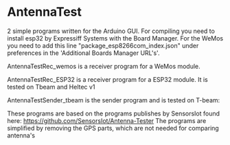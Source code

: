 # AntennaTest
2 simple programs written for the Arduino GUI.
For compiling you need to install esp32 by Expressiff Systems with the Board Manager.
For the WeMos you need to add this line "package_esp8266com_index.json" under preferences in the 'Additional Boards Manager URL's'.

AntennaTestRec_wemos is a receiver program for a WeMos module. 

AntennaTestRec_ESP32 is a receiver program for a ESP32 module. It is tested on Tbeam and Heltec v1

AntennaTestSender_tbeam is the sender program and is tested on T-beam:


These programs are based on the programs publishes by SensorsIot found here:
https://github.com/SensorsIot/Antenna-Tester
The programs are simplified  by removing the GPS parts, which are not needed for comparing antenna's
